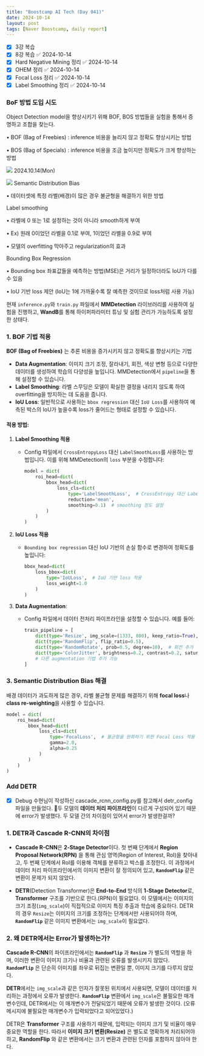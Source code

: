 ```yaml
---
title: "Boostcamp AI Tech (Day 041)"
date: 2024-10-14
layout: post
tags: [Naver Boostcamp, daily report]
---
```


- [x] 3강 복습
- [x] 8강 복습 ✅ 2024-10-14
- [x] Hard Negative Mining 정리 ✅ 2024-10-14
- [x] OHEM 정리 ✅ 2024-10-14
- [x] Focal Loss 정리 ✅ 2024-10-14
- [x] Label Smoothing 정리 ✅ 2024-10-14

### BoF 방법 도입 시도
Object Detection model을 향상시키기 위해 BOF, BOS 방법들을 실험을 통해서 증명하고 조합을 찾는다.

• BOF (Bag of Freebies) : inference 비용을 늘리지 않고 정확도 향상시키는 방법

• BOS (Bag of Specials) : inference 비용을 조금 높이지만 정확도가 크게 향상하는 방법

![](https://i.imgur.com/kGXxe4u.png)
2024.10.14(Mon)

![](https://i.imgur.com/Cxm4jrd.png)
Semantic Distribution Bias

• 데이터셋에 특정 라벨(배경)이 많은 경우 불균형을 해결하기 위한 방법

Label smoothing

• 라벨에 0 또는 1로 설정하는 것이 아니라 smooth하게 부여

• Ex) 원래 0이었던 라벨을 0.1로 부여, 1이었던 라벨을 0.9로 부여

• 모델의 overfitting 막아주고 regularization의 효과

Bounding Box Regression

• Bounding box 좌표값들을 예측하는 방법(MSE)은 거리가 일정하더라도 IoU가 다를 수 있음

• IoU 기반 loss 제안 (IoU는 1에 가까울수록 잘 예측한 것이므로 loss처럼 사용 가능)

현재 `inference.py`와 `train.py` 파일에서 **MMDetection** 라이브러리를 사용하여 실험을 진행하고, **WandB**를 통해 하이퍼파라미터 튜닝 및 실험 관리가 가능하도록 설정한 상태다. 

### 1. BOF 기법 적용
**BOF (Bag of Freebies)** 는 추론 비용을 증가시키지 않고 정확도를 향상시키는 기법
- **Data Augmentation**: 이미지 크기 조정, 잘라내기, 회전, 색상 변형 등으로 다양한 데이터를 생성하여 학습의 다양성을 높입니다. MMDetection에서 `pipeline`을 통해 설정할 수 있습니다.
- **Label Smoothing**: 라벨 스무딩은 모델이 확실한 결정을 내리지 않도록 하여 overfitting을 방지하는 데 도움을 줍니다.
- **IoU Loss**: 일반적으로 사용하는 `bbox regression` 대신 `IoU Loss`를 사용하여 예측된 박스의 IoU가 높을수록 loss가 줄어드는 형태로 설정할 수 있습니다.

#### 적용 방법:
1. **Label Smoothing 적용**
   - Config 파일에서 `CrossEntropyLoss` 대신 `LabelSmoothLoss`를 사용하는 방법입니다. 이를 위해 MMDetection의 `loss` 부분을 수정합니다:
     ```python
     model = dict(
         roi_head=dict(
             bbox_head=dict(
                 loss_cls=dict(
                     type='LabelSmoothLoss',  # CrossEntropy 대신 Label Smooth Loss 적용
                     reduction='mean',
                     smoothing=0.1)  # smoothing 정도 설정
             )
         )
     )
     ```
   
2. **IoU Loss 적용**
   - `Bounding box regression` 대신 IoU 기반의 손실 함수로 변경하여 정확도를 높입니다:
     ```python
     bbox_head=dict(
         loss_bbox=dict(
             type='IoULoss',  # IoU 기반 loss 적용
             loss_weight=1.0
         )
     )
     ```

3. **Data Augmentation**:
   - Config 파일에서 데이터 전처리 파이프라인을 설정할 수 있습니다. 예를 들어:
     ```python
     train_pipeline = [
         dict(type='Resize', img_scale=(1333, 800), keep_ratio=True),
         dict(type='RandomFlip', flip_ratio=0.5),
         dict(type='RandomRotate', prob=0.5, degree=10),  # 회전 추가
         dict(type='ColorJitter', brightness=0.2, contrast=0.2, saturation=0.2),  # 색상 변형 추가
         # 다른 augmentation 기법 추가 가능
     ]
     ```
### 3. Semantic Distribution Bias 해결
배경 데이터가 과도하게 많은 경우, 라벨 불균형 문제를 해결하기 위해 **focal loss**나 **class re-weighting**을 사용할 수 있습니다.

```python
model = dict(
    roi_head=dict(
        bbox_head=dict(
            loss_cls=dict(
                type='FocalLoss',  # 불균형을 완화하기 위한 Focal Loss 적용
                gamma=2.0,
                alpha=0.25
            )
        )
    )
)
```

### Add DETR
- [x] Debug
수현님이 작성하신 cascade_rcnn_config.py를 참고해서 detr_config 파일을 만들었다.
두 모델의 **데이터 처리 파이프라인**이 다르게 구성되어 있기 때문에 error가 발생했다. 
두 모델 간의 차이점이 있어서 error가 발생한걸까?

### 1. **DETR과 Cascade R-CNN의 차이점**
- **Cascade R-CNN**은 **2-Stage Detector**이다. 
	첫 번째 단계에서 **Region Proposal Network(RPN)** 을 통해 관심 영역(Region of Interest, RoI)을 찾아내고, 두 번째 단계에서 RoI를 이용해 객체를 분류하고 박스를 조정한다.
	이 과정에서 데이터 처리 파이프라인에서의 이미지 변환이 잘 정의되어 있고, **`RandomFlip`** 같은 변환이 문제가 되지 않았다.

- **DETR**(Detection Transformer)은 **End-to-End** 방식의 **1-Stage Detector**로, **Transformer** 구조를 기반으로 한다.(RPN)이 필요없다.
	이 모델에서는 이미지의 크기 조정(`img_scale`)이 직접적으로 이미지 특징 추출과 학습에 중요하다.
	DETR의 경우 `Resize`는 이미지의 크기를 조정하는 단계에서만 사용되어야 하며, **`RandomFlip`** 같은 이미지 변환에서는 `img_scale`이 필요없다.
### 2. **왜 DETR에서는 Error가 발생하는가?**
**Cascade R-CNN**의 파이프라인에서는 **`RandomFlip`** 과 **`Resize`** 가 별도의 역할을 하며, 이러한 변환이 이미지 크기나 비율과 관련된 오류를 발생시키지 않았다. 
**`RandomFlip`** 은 단순히 이미지를 좌우로 뒤집는 변환일 뿐, 이미지 크기를 다루지 않았다.

**DETR**에서는 `img_scale`과 같은 인자가 잘못된 위치에서 사용되면, 모델이 데이터를 처리하는 과정에서 오류가 발생한다. **`RandomFlip`** 변환에서 `img_scale`은 불필요한 매개변수인데, DETR에서는 이 매개변수가 전달되었기 때문에 오류가 발생한 것이다. (오류 메시지에 불필요한 매개변수가 입력되었다고 되어있었다.)

DETR은 **Transformer** 구조를 사용하기 때문에, 입력되는 이미지 크기 및 비율이 매우 중요한 역할을 한다. 
따라서 **이미지 크기 변환(Resize)** 은 별도로 명확하게 처리되어야 하고, **RandomFlip** 와 같은 변환에서는 크기 변환과 관련된 인자를 포함하지 않아야 한다.
